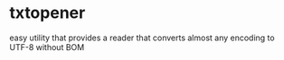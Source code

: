 # txtopener
easy utility that provides a reader that converts almost any encoding to UTF-8 without BOM
